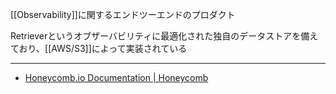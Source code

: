 [[Observability]]に関するエンドツーエンドのプロダクト

Retrieverというオブザーバビリティに最適化された独自のデータストアを備えており、[[AWS/S3]]によって実装されている



---

- [Honeycomb.io Documentation | Honeycomb](https://docs.honeycomb.io/)